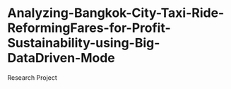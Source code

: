 # Analyzing-Bangkok-City-Taxi-Ride-ReformingFares-for-Profit-Sustainability-using-Big-DataDriven-Mode
Research Project
